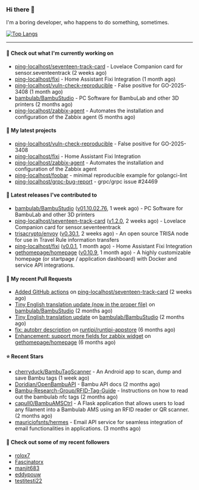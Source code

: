 ### Hi there 👋

I'm a boring developer, who happens to do something, sometimes.

[![Top Langs](https://github-readme-stats.vercel.app/api/top-langs/?username=ping-localhost&langs_count=8&theme=dracula&layout=compact)](https://github.com/anuraghazra/github-readme-stats)

---
#### 👷 Check out what I'm currently working on

- [ping-localhost/seventeen-track-card](https://github.com/ping-localhost/seventeen-track-card) - Lovelace Companion card for sensor.seventeentrack (2 weeks ago)
- [ping-localhost/fixi](https://github.com/ping-localhost/fixi) - Home Assistant Fixi Integration (1 month ago)
- [ping-localhost/vuln-check-reproducible](https://github.com/ping-localhost/vuln-check-reproducible) - False positive for GO-2025-3408 (1 month ago)
- [bambulab/BambuStudio](https://github.com/bambulab/BambuStudio) - PC Software for BambuLab and other 3D printers (2 months ago)
- [ping-localhost/zabbix-agent](https://github.com/ping-localhost/zabbix-agent) - Automates the installation and configuration of the Zabbix agent (5 months ago)



#### 🌱 My latest projects

- [ping-localhost/vuln-check-reproducible](https://github.com/ping-localhost/vuln-check-reproducible) - False positive for GO-2025-3408
- [ping-localhost/fixi](https://github.com/ping-localhost/fixi) - Home Assistant Fixi Integration
- [ping-localhost/zabbix-agent](https://github.com/ping-localhost/zabbix-agent) - Automates the installation and configuration of the Zabbix agent
- [ping-localhost/foobar](https://github.com/ping-localhost/foobar) - minimal reproducible example for golangci-lint
- [ping-localhost/grpc-bug-report](https://github.com/ping-localhost/grpc-bug-report) - grpc/grpc issue #24469



#### 🔭 Latest releases I've contributed to

- [bambulab/BambuStudio](https://github.com/bambulab/BambuStudio) ([v01.10.02.76](https://github.com/bambulab/BambuStudio/releases/tag/v01.10.02.76), 1 week ago) - PC Software for BambuLab and other 3D printers
- [ping-localhost/seventeen-track-card](https://github.com/ping-localhost/seventeen-track-card) ([v1.2.0](https://github.com/ping-localhost/seventeen-track-card/releases/tag/v1.2.0), 2 weeks ago) - Lovelace Companion card for sensor.seventeentrack
- [trisacrypto/envoy](https://github.com/trisacrypto/envoy) ([v0.30.1](https://github.com/trisacrypto/envoy/releases/tag/v0.30.1), 2 weeks ago) - An open source TRISA node for use in Travel Rule information transfers
- [ping-localhost/fixi](https://github.com/ping-localhost/fixi) ([v0.0.1](https://github.com/ping-localhost/fixi/releases/tag/v0.0.1), 1 month ago) - Home Assistant Fixi Integration
- [gethomepage/homepage](https://github.com/gethomepage/homepage) ([v0.10.9](https://github.com/gethomepage/homepage/releases/tag/v0.10.9), 1 month ago) - A highly customizable homepage (or startpage / application dashboard) with Docker and service API integrations.



#### 🔨 My recent Pull Requests

- [Added GitHub actions](https://github.com/ping-localhost/seventeen-track-card/pull/14) on [ping-localhost/seventeen-track-card](https://github.com/ping-localhost/seventeen-track-card) (2 weeks ago)
- [Tiny English translation update (now in the proper file)](https://github.com/bambulab/BambuStudio/pull/5559) on [bambulab/BambuStudio](https://github.com/bambulab/BambuStudio) (2 months ago)
- [Tiny English translation update](https://github.com/bambulab/BambuStudio/pull/5521) on [bambulab/BambuStudio](https://github.com/bambulab/BambuStudio) (2 months ago)
- [fix: autobrr description](https://github.com/runtipi/runtipi-appstore/pull/4668) on [runtipi/runtipi-appstore](https://github.com/runtipi/runtipi-appstore) (6 months ago)
- [Enhancement: support more fields for zabbix widget](https://github.com/gethomepage/homepage/pull/3931) on [gethomepage/homepage](https://github.com/gethomepage/homepage) (6 months ago)



#### ⭐ Recent Stars

- [cherryduck/BambuTagScanner](https://github.com/cherryduck/BambuTagScanner) - An Android app to scan, dump and save Bambu tags (1 week ago)
- [Doridian/OpenBambuAPI](https://github.com/Doridian/OpenBambuAPI) - Bambu API docs (2 months ago)
- [Bambu-Research-Group/RFID-Tag-Guide](https://github.com/Bambu-Research-Group/RFID-Tag-Guide) - Instructions on how to read out the bambulab nfc tags (2 months ago)
- [capull0/BambuAMSCtrl](https://github.com/capull0/BambuAMSCtrl) - A Flask application that allows users to load any filament into a Bambulab AMS using an RFID reader or QR scanner. (2 months ago)
- [mauriciofsnts/hermes](https://github.com/mauriciofsnts/hermes) -  Email API service for seamless integration of email functionalities in applications. (3 months ago)



#### 👯 Check out some of my recent followers

- [rolox7](https://github.com/rolox7)
- [Fascinatorx](https://github.com/Fascinatorx)
- [manjit683](https://github.com/manjit683)
- [eddypouw](https://github.com/eddypouw)
- [testitesti22](https://github.com/testitesti22)

